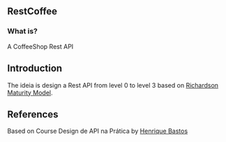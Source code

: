## RestCoffee

### What is?

A CoffeeShop Rest API 

## Introduction

The ideia is design a Rest API from level 0 to level 3 based on [Richardson Maturity Model](https://martinfowler.com/articles/richardsonMaturityModel.html).

## References
Based on Course Design de API na Prática by [Henrique Bastos](https://github.com/henriquebastos)



